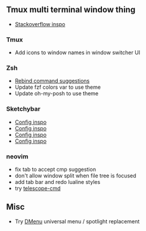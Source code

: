 ## Tmux multi terminal window thing
 - [Stackoverflow inspo](https://unix.stackexchange.com/questions/282365/using-multiple-terminal-x-windows-with-one-tmux-session)

### Tmux
 - Add icons to window names in window switcher UI


### Zsh
 - [Rebind command suggestions](https://nixos.wiki/wiki/Zsh#Zsh-autocomplete_not_working)
 - Update fzf colors var to use theme
 - Update oh-my-posh to use theme


### Sketchybar
 - [Config inspo](https://user-images.githubusercontent.com/22680421/211197150-f1ff3f18-4b1a-4c6c-8174-ff70997af0fd.png)
 - [Config inspo](https://github.com/FelixKratz/dotfiles/blob/e6288b3f4220ca1ac64a68e60fced2d4c3e3e20b/.config/sketchybar/sketchybarrc)
 - [Config inspo](https://github.com/FelixKratz/SketchyBar/discussions/47?sort=top)
 - [Config inspo](https://github.com/mvritz/dotfiles)


### neovim
 - fix tab to accept cmp suggestion
 - don't allow window split when file tree is focused
 - add tab bar and redo lualine styles
 - try [telescope-cmd](https://github.com/jonarrien/telescope-cmdline.nvim)

## Misc 
 - Try [DMenu](https://github.com/oNaiPs/dmenu-mac) universal menu / spotlight replacement

